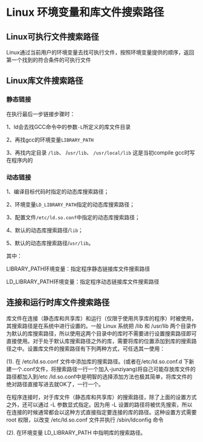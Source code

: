 # Linux 环境变量和库文件搜索路径

## Linux可执行文件搜索路径

Linux通过当前用户的环境变量去找可执行文件，按照环境变量提供的顺序，返回第一个找到的符合条件的可执行文件

## Linux库文件搜索路径

### 静态链接

在执行最后一步链接步骤时：

1、ld会去找GCC命令中的参数`-L`所定义的库文件目录

2、再找gcc的环境变量`LIBRARY_PATH`

3、再找内定目录 `/lib`、 /`usr/lib`、 `/usr/local/lib` 这是当初compile gcc时写在程序内的

### 动态链接

1、编译目标代码时指定的动态库搜索路径；

2、环境变量`LD_LIBRARY_PATH`指定的动态库搜索路径；

3、配置文件`/etc/ld.so.conf`中指定的动态库搜索路径；

4、默认的动态库搜索路径/`lib`；

5、默认的动态库搜索路径/`usr/lib`。

其中：

LIBRARY_PATH环境变量：指定程序静态链接库文件搜索路径

LD_LIBRARY_PATH环境变量：指定程序动态链接库文件搜索路径

## **连接和运行时库文件搜索路径**

库文件在连接（静态库和共享库）和运行（仅限于使用共享库的程序）时被使用，其搜索路径是在系统中进行设置的。一般 Linux 系统把 /lib 和 /usr/lib 两个目录作为默认的库搜索路径，所以使用这两个目录中的库时不需要进行设置搜索路径即可直接使用。对于处于默认库搜索路径之外的库，需要将库的位置添加到库的搜索路径之中。设置库文件的搜索路径有下列两种方式，可任选其一使用：

(1). 在 /etc/ld.so.conf 文件中添加库的搜索路径。(或者在/etc/ld.so.conf.d 下新建一个.conf文件，将搜索路径一行一个加入-junziyang)将自己可能存放库文件的路径都加入到/etc /ld.so.conf中是明智的选择添加方法也极其简单，将库文件的绝对路径直接写进去就OK了，一行一个。

在程序连接时，对于库文件（静态库和共享库）的搜索路径，除了上面的设置方式之外，还可以通过 -L 参数显式指定。因为用 -L 设置的路径将被优先搜索，所以在连接的时候通常都会以这种方式直接指定要连接的库的路径。这种设置方式需要 root 权限，以改变 /etc/ld.so.conf 文件并执行 /sbin/ldconfig 命令

(2). 在环境变量 LD_LIBRARY_PATH 中指明库的搜索路径。